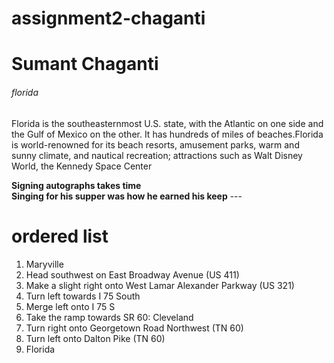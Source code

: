 # assignment2-chaganti
<h1>Sumant Chaganti</h1>
<h6>florida</h6>
<p>Florida is the southeasternmost U.S. state, with the Atlantic on one side and the Gulf of Mexico on the other. It has hundreds of miles of beaches.Florida is world-renowned for its beach resorts, amusement parks, warm and sunny climate, and nautical recreation; attractions such as Walt Disney World, the Kennedy Space Center</p>
<b>Signing autographs takes time</b><br>
<b>Singing for his supper was how he earned his keep</b>
---
<h1>ordered list</h1>
<ol>
<li>Maryville</li> 
  <li>Head southwest on East Broadway Avenue (US 411)</li>
  <li>Make a slight right onto West Lamar Alexander Parkway (US 321)</li>
  <li>Turn left towards I 75 South</li>
  <li>Merge left onto I 75 S</li>
  <li>Take the ramp towards SR 60: Cleveland</li>
  <li>Turn right onto Georgetown Road Northwest (TN 60)</li>
  <li>Turn left onto Dalton Pike (TN 60)</li>
  <li>Florida</li>
  </ol>
